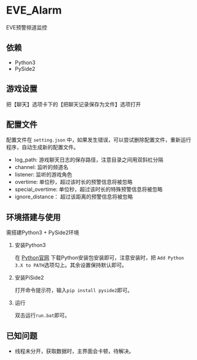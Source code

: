 # EVE_Alarm

EVE预警频道监控

## 依赖

- Python3
- PySide2

## 游戏设置

把【聊天】选项卡下的【把聊天记录保存为文件】选项打开

## 配置文件

配置文件在 `setting.json` 中，如果发生错误，可以尝试删除配置文件，重新运行程序，自动生成新的配置文件。

- log_path: 游戏聊天日志的保存路径，注意目录之间用双斜杠分隔
- channel: 监听的频道名
- listener: 监听的游戏角色
- overtime: 单位秒，超过该时长的预警信息将被忽略
- special_overtime: 单位秒，超过该时长的特殊预警信息将被忽略
- ignore_distance： 超过该距离的预警信息将被忽略

## 环境搭建与使用

需搭建Python3 + PySide2环境

1. 安装Python3

   在 [Python官网](https://www.python.org/downloads/) 下载Python安装包安装即可，注意安装时，把 `Add Python 3.X to PATH`选项勾上。其余设置保持默认即可。

2. 安装PiSide2

   打开命令提示符，输入`pip install pyside2`即可。

3. 运行

   双击运行`run.bat`即可。

## 已知问题
- 线程未分开，获取数据时，主界面会卡顿，待解决。